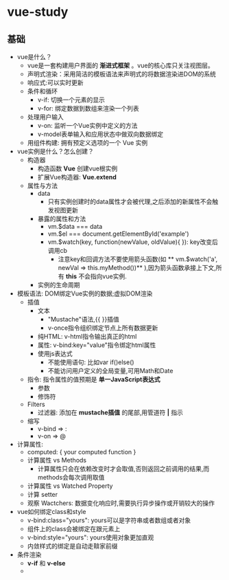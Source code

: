 # vue-study

## 基础

- vue是什么？
  - vue是一套构建用户界面的 **渐进式框架** 。vue的核心库只关注视图层。
  - 声明式渲染：采用简洁的模板语法来声明式的将数据渲染进DOM的系统
  - 响应式:可以实时更新
  - 条件和循环
    - v-if: 切换一个元素的显示
    - v-for: 绑定数据到数组来渲染一个列表
  - 处理用户输入
    - v-on: 监听一个Vue实例中定义的方法
    - v-model表单输入和应用状态中做双向数据绑定
  - 用组件构建: 拥有预定义选项的一个 Vue 实例
- vue实例是什么？怎么创建？
  - 构造器
    - 构造函数 **Vue** 创建vue根实例
    - 扩展Vue构造器: **Vue.extend**
  - 属性与方法
    - data
      - 只有实例创建时的data属性才会被代理,之后添加的新属性不会触发视图更新
    - 暴露的属性和方法
      - vm.$data === data
      - vm.$el === document.getElementById('example')
      - vm.$watch(key, function(newValue, oldValue){  }): key改变后调用cb
        - 注意key和回调方法不要使用箭头函数(如 ** vm.$watch('a', newVal => this.myMethod())** ),因为箭头函数承接上下文,所有 **this** 不会指向vue实例.
    - 实例的生命周期
- 模板语法: DOM绑定Vue实例的数据;虚拟DOM渲染
  - 插值
    - 文本
      - "Mustache"语法,{{  }}插值
      - v-once指令组织绑定节点上所有数据更新
    - 纯HTML: v-html指令输出真正的html
    - 属性: v-bind:key="value"指令绑定html属性
    - 使用js表达式
      - 不能使用语句: 比如var if()else()
      - 不能访问用户定义的全局变量,可用Math和Date
  - 指令: 指令属性的值预期是 **单一JavaScript表达式**
    - 参数
    - 修饰符
  - Filters
    - 过滤器: 添加在 **mustache插值** 的尾部,用管道符 **|** 指示
  - 缩写
    - v-bind => :
    - v-on => @
- 计算属性:
  - computed: { your computed function }
  - 计算属性 vs Methods
    - 计算属性只会在依赖改变时才会取值,否则返回之前调用的结果,而methods会每次调用取值
  - 计算属性 vs Watched Property
  - 计算 setter
  - 观察 Wactchers: 数据变化响应时,需要执行异步操作或开销较大的操作
- vue如何绑定class和style
  - v-bind:class="yours": yours可以是字符串或者数组或者对象
  - 组件上的class会被绑定在跟元素上
  - v-bind:style="yours": yours使用对象更加直观
  - 内敛样式的绑定是自动走鞥家前缀
- 条件渲染
  - **v-if** 和 **v-else**
  - **<template>**　中使用 **v-if** 适用于条件组,<template>不会被渲染
  - 带 **key** 的元素会从新渲染,否则会复用
  - v-show:切换元素的display属性
- 列表渲染
  - v-for: (item, index) in items, (item, index) of items 或者 (value, key, index) in object
  - **<template>** 中的v-for可以渲染多个元素块
  - 整数迭代: n in 10
  - 组件和v-for: 数据不会传递到组件中,必须使用v-bind
  - 数组更新测试
- 事件处理器
  - v-on:
    - 监听DOM事件,直接执行js代码
    - 绑定方法名
    - 绑定内联js语句
    - 可传递特殊变量 **$event**
  - 事件修饰符
    - v-on:click.stop 组织单击事件冒泡
    - v-on:submit.prevent 提交事件不再重载页面
    - v-on:click.stop.prevent 修饰符可以串联
    - v-on:submit.prevent 只有修饰符
    - v-on:click.capture="doThis" 添加事件侦听器时使用事件捕获模式
    - v-on:click.self="doThis" 只在事件在该元素本身(而不是子元素)触发时触发回调
    - v-on:click.once 单击事件最多执行一次
  - 按键修饰符
    - v-on:keyup.13='submit'
    - v-on:keyup.enter='submit'
    - @keyup.13='submit'
- 表单控件绑定
  - v-model
  - 修饰符
- 组件
  - 什么是组件
  - 如何注册组件
  -

## 进阶

- 深入响应式原理
  - vue不能检测到对象属性的添加或删除,属性必须存在在data对象上才可以监听变化
  - 使用 **Vue.set(obj, key, value)** 或者 **vm.$set(obj, key, value)** 将响应属性添加到嵌套的对象上
  - 使用 **Object.assign()** 或 **_.extent()** 方法来添加属性,必须创建新对象的方式更新对象
  - **vm.nextTick(callback)** 可以在组件更新完后调用。
- 过渡效果和过渡状态
  - **v-enter**, **v-enert-active**, **v-leave**, **v-leave-active**
- Render函数的使用
  - return createElement(tagName, this.$slots.default)
- 如何自定义指令
  - 钩子函数
    - bind:只调用一次，指令第一次绑定到元素上使用，可以执行初始化
    - inserted: 被绑定元素插入父节点时调用(父节点存在即可调用,不必存在于document中)
    - update: 被绑定元素所在的模板更新时调用
    - componentUpdated: 被绑定元素所在模板完成一次更新周期时调用
    - unbind: 只调用一次,解绑时调用
  - 钩子函数参数
    - el
    - binding: object
      - name: 指令名
      - value: 指令的绑定值
      - oldValue: 指令绑定的前一个值
      - expression: 绑定值的字符串形式
      - arg: 传给指令的参数
      - modifiers: 一个包含修饰符的对象
    - vnode: Vue编译生产的虚拟节点
    - oldVnode: 上一个虚拟节点
- 混合
- vue插件
  - MyPlugin.install
  - Vue.use(MyPlugin)
- 单文件组件
- 生产环境的部署
- 路由
- 状态管理
- 单元测试
- 服务端渲染
